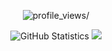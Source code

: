 <!--p align=center>  </p-->
<p align="center"> <img src="https://komarev.com/ghpvc/?username=tomartushar&style=flat-square&color=fa8c00" alt=profile_views/> </p>

<p align=center>

  <img alt="GitHub Statistics" src="https://github-readme-stats.vercel.app/api?username=tomartushar&show_icons=true&title_color=fa8c00&icon_color=fa8c00&text_color=ffffff&bg_color=151515&include_all_commits=true&count_private=true&hide_border=true">
   
  <img src = "https://github-readme-streak-stats.herokuapp.com?user=tomartushar&theme=dark&hide_border=true">
  <!--   <br>
  <img src = "https://github-readme-stats.vercel.app/api/top-langs/?username=tomartushar&langs_count=8&layout=compact"> -->
</p>
